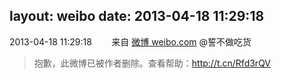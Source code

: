 layout: weibo
date: 2013-04-18 11:29:18
---
2013-04-18 11:29:18  &nbsp;&nbsp;&nbsp;&nbsp;&nbsp;&nbsp; 来自 <a href="http://weibo.com/" rel="nofollow">微博 weibo.com</a>
@誓不做吃货
>  抱歉，此微博已被作者删除。查看帮助：http://t.cn/Rfd3rQV
